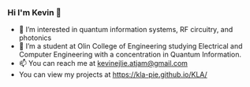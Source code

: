 ### Hi I'm Kevin 👋

* 🔭 I’m interested in quantum information systems, RF circuitry, and photonics
* 🌱 I’m a student at Olin College of Engineering studying Electrical and Computer Engineering with a concentration in Quantum Information.
* 📫 You can reach me at kevinejlie.atjam@gmail.com
* You can view my projects at https://kla-pie.github.io/KLA/
